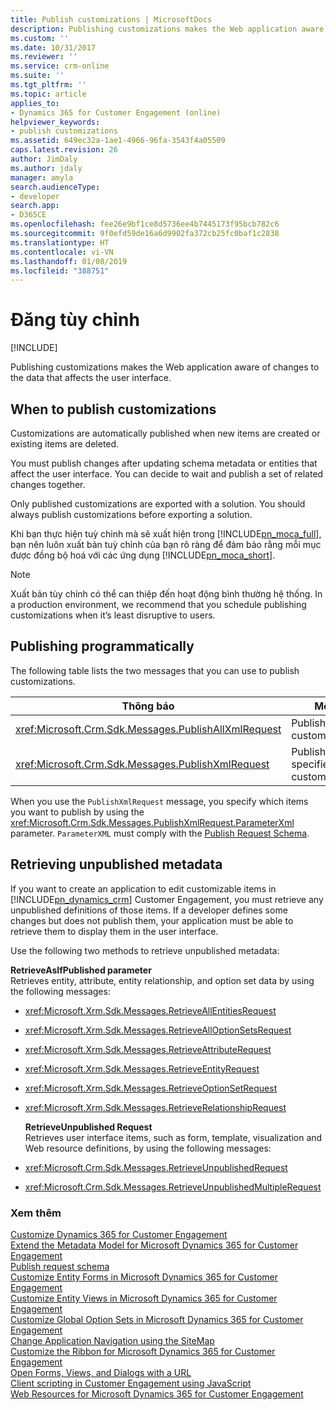 ```yaml
---
title: Publish customizations | MicrosoftDocs
description: Publishing customizations makes the Web application aware of changes to the data that affects the user interface.
ms.custom: ''
ms.date: 10/31/2017
ms.reviewer: ''
ms.service: crm-online
ms.suite: ''
ms.tgt_pltfrm: ''
ms.topic: article
applies_to:
- Dynamics 365 for Customer Engagement (online)
helpviewer_keywords:
- publish customizations
ms.assetid: 649ec32a-1ae1-4966-96fa-3543f4a05509
caps.latest.revision: 26
author: JimDaly
ms.author: jdaly
manager: amyla
search.audienceType:
- developer
search.app:
- D365CE
ms.openlocfilehash: fee26e9bf1ce8d5736ee4b7445173f95bcb782c6
ms.sourcegitcommit: 9f0efd59de16a6d9902fa372cb25fc0baf1c2838
ms.translationtype: HT
ms.contentlocale: vi-VN
ms.lasthandoff: 01/08/2019
ms.locfileid: "388751"
---
```

# <a name="publish-customizations"></a>Đăng tùy chỉnh

[!INCLUDE[](../../includes/cc_applies_to_update_9_0_0.md)]

Publishing customizations makes the Web application aware of changes to the data that affects the user interface.  
  
<a name="BKMK_WhenToPublishCustomizations"></a>   
## <a name="when-to-publish-customizations"></a>When to publish customizations  
 Customizations are automatically published when new items are created or existing items are deleted.  
  
 You must publish changes after updating schema metadata or entities that affect the user interface. You can decide to wait and publish a set of related changes together.  
  
 Only published customizations are exported with a solution. You should always publish customizations before exporting a solution.  
  
 Khi bạn thực hiện tuỳ chỉnh mà sẽ xuất hiện trong [!INCLUDE[pn_moca_full](../../includes/pn-moca-full.md)], bạn nên luôn xuất bản tuỳ chỉnh của bạn rõ ràng để đảm bảo rằng mỗi mục được đồng bộ hoá với các ứng dụng [!INCLUDE[pn_moca_short](../../includes/pn-moca-short.md)].  
  
> [!NOTE]
>  Xuất bản tùy chỉnh có thể can thiệp đến hoạt động bình thường hệ thống. In a production environment, we recommend that you schedule publishing customizations when it’s least disruptive to users.  
  
## <a name="publishing-programmatically"></a>Publishing programmatically  
 The following table lists the two messages that you can use to publish customizations.  
  
|Thông báo|Mô tả|  
|-------------|-----------------|  
|<xref:Microsoft.Crm.Sdk.Messages.PublishAllXmlRequest>|Publishes all customizations.|  
|<xref:Microsoft.Crm.Sdk.Messages.PublishXmlRequest>|Publishes the specified customizations.|  
  
 When you use the `PublishXmlRequest` message, you specify which items you want to publish by using the <xref:Microsoft.Crm.Sdk.Messages.PublishXmlRequest.ParameterXml> parameter. `ParameterXML` must comply with the [Publish Request Schema](publish-request-schema.md).  
  
<a name="BKMK_RetrieveUnpublishedMetadata"></a>   
## <a name="retrieving-unpublished-metadata"></a>Retrieving unpublished metadata  
 If you want to create an application to edit customizable items in [!INCLUDE[pn_dynamics_crm](../../includes/pn-dynamics-crm.md)] Customer Engagement, you must retrieve any unpublished definitions of those items. If a developer defines some changes but does not publish them, your application must be able to retrieve them to display them in the user interface.  
  
 Use the following two methods to retrieve unpublished metadata:  
  
 **RetrieveAsIfPublished parameter**  
 Retrieves entity, attribute, entity relationship, and option set data by using the following messages:  
  
- <xref:Microsoft.Xrm.Sdk.Messages.RetrieveAllEntitiesRequest>  
  
- <xref:Microsoft.Xrm.Sdk.Messages.RetrieveAllOptionSetsRequest>  
  
- <xref:Microsoft.Xrm.Sdk.Messages.RetrieveAttributeRequest>  
  
- <xref:Microsoft.Xrm.Sdk.Messages.RetrieveEntityRequest>  
  
- <xref:Microsoft.Xrm.Sdk.Messages.RetrieveOptionSetRequest>  
  
- <xref:Microsoft.Xrm.Sdk.Messages.RetrieveRelationshipRequest>  
  
  **RetrieveUnpublished Request**  
  Retrieves user interface items, such as form, template, visualization and Web resource definitions, by using the following messages:  
  
- <xref:Microsoft.Crm.Sdk.Messages.RetrieveUnpublishedRequest>  
  
- <xref:Microsoft.Crm.Sdk.Messages.RetrieveUnpublishedMultipleRequest>  
  
### <a name="see-also"></a>Xem thêm  
 [Customize Dynamics 365 for Customer Engagement](customize-applications.md)   
 [Extend the Metadata Model for Microsoft Dynamics 365 for Customer Engagement](../org-service/use-organization-service-metadata.md)   
 [Publish request schema](publish-request-schema.md)   
 [Customize Entity Forms in Microsoft Dynamics 365 for Customer Engagement](customize-entity-forms.md)   
 [Customize Entity Views in Microsoft Dynamics 365 for Customer Engagement](customize-entity-views.md)   
 [Customize Global Option Sets in Microsoft Dynamics 365 for Customer Engagement](../org-service/customize-global-option-sets.md)   
 [Change Application Navigation using the SiteMap](/developer/customize-dev/change-application-navigation-using-sitemap.md)   
 [Customize the Ribbon for Microsoft Dynamics 365 for Customer Engagement](customize-commands-ribbon.md)   
 [Open Forms, Views, and Dialogs with a URL](../open-forms-views-dialogs-reports-url.md)   
 [Client scripting in Customer Engagement using JavaScript](../clientapi/client-scripting.md)   
 [Web Resources for Microsoft Dynamics 365 for Customer Engagement](../web-resources.md)   
